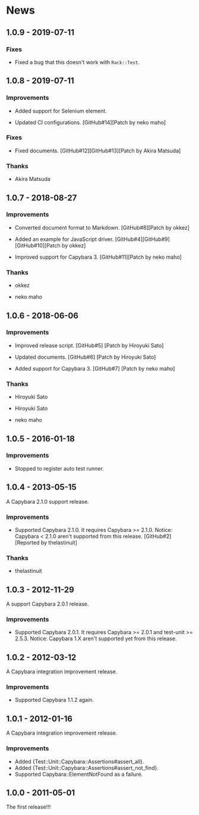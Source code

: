 # News

## 1.0.9 - 2019-07-11

### Fixes

* Fixed a bug that this doesn't work with `Rack::Test`.

## 1.0.8 - 2019-07-11

### Improvements

* Added support for Selenium element.

* Updated CI configurations.
  [GitHub#14][Patch by neko maho]

### Fixes

* Fixed documents.
  [GitHub#12][GitHub#13][Patch by Akira Matsuda]

### Thanks

* Akira Matsuda

## 1.0.7 - 2018-08-27

### Improvements

* Converted document format to Markdown.
  [GitHub#8][Patch by okkez]

* Added an example for JavaScript driver.
  [GitHub#4][GitHub#9][GitHub#10][Patch by okkez]

* Improved support for Capybara 3.
  [GitHub#11][Patch by neko maho]

### Thanks

  * okkez

  * neko maho

## 1.0.6 - 2018-06-06

### Improvements

* Improved release script.
  [GitHub#5] [Patch by Hiroyuki Sato]

* Updated documents.
  [GitHub#6] [Patch by Hiroyuki Sato]

* Added support for Capybara 3.
  [GitHub#7] [Patch by neko maho]

### Thanks

* Hiroyuki Sato

* Hiroyuki Sato

* neko maho

## 1.0.5 - 2016-01-18

### Improvements

* Stopped to register auto test runner.

## 1.0.4 - 2013-05-15

A Capybara 2.1.0 support release.

### Improvements

* Supported Capybara 2.1.0.
  It requires Capybara >= 2.1.0.
  Notice: Capybara < 2.1.0 aren't supported from this release.
  [GitHub#2] [Reported by thelastinuit]

### Thanks

* thelastinuit

## 1.0.3 - 2012-11-29

A support Capybara 2.0.1 release.

### Improvements

* Supported Capybara 2.0.1.
  It requires Capybara >= 2.0.1 and test-unit >= 2.5.3.
  Notice: Capybara 1.X aren't supported yet from this release.

## 1.0.2 - 2012-03-12

A Capybara integration improvement release.

### Improvements

  * Supported Capybara 1.1.2 again.

## 1.0.1 - 2012-01-16

A Capybara integration improvement release.

### Improvements

  * Added {Test::Unit::Capybara::Assertions#assert_all}.
  * Added {Test::Unit::Capybara::Assertions#assert_not_find}.
  * Supported Capybara::ElementNotFound as a failure.

## 1.0.0 - 2011-05-01

The first release!!!
